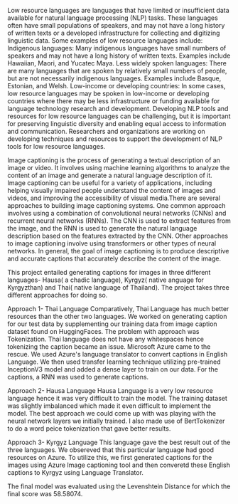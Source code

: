 Low resource languages are languages that have limited or insufficient data available for natural language processing (NLP) tasks. These languages often have small populations of speakers, and may not have a long history of written texts or a developed infrastructure for collecting and digitizing linguistic data.
Some examples of low resource languages include:
Indigenous languages: Many indigenous languages have small numbers of speakers and may not have a long history of written texts. Examples include Hawaiian, Maori, and Yucatec Maya.
Less widely spoken languages: There are many languages that are spoken by relatively small numbers of people, but are not necessarily indigenous languages. Examples include Basque, Estonian, and Welsh.
Low-income or developing countries: In some cases, low resource languages may be spoken in low-income or developing countries where there may be less infrastructure or funding available for language technology research and development.
Developing NLP tools and resources for low resource languages can be challenging, but it is important for preserving linguistic diversity and enabling equal access to information and communication. Researchers and organizations are working on developing techniques and resources to support the development of NLP tools for low resource languages.

Image captioning is the process of generating a textual description of an image or video. It involves using machine learning algorithms to analyze the content of an image and generate a natural language description of it. Image captioning can be useful for a variety of applications, including helping visually impaired people understand the content of images and videos, and improving the accessibility of visual media.There are several approaches to building image captioning systems. One common approach involves using a combination of convolutional neural networks (CNNs) and recurrent neural networks (RNNs). The CNN is used to extract features from the image, and the RNN is used to generate the natural language description based on the features extracted by the CNN.
Other approaches to image captioning involve using transformers or other types of neural networks. In general, the goal of image captioning is to produce descriptive and accurate captions that accurately describe the content of the image.

This project entailed generating captions for images in three different languages- Hausa( a chadic language), Kyrgyz( native anguage for Kyrgyzthan)  and Thai( native language of Thailand). 
The project takes three different approaches for doing so. 

Approach 1- Thai Language
Comparatively, Thai Language has much better resources than the other two languages. We worked on generating caption for our test data by supplementing our training data from image caption dataset found on HuggingFaces. The problem with approach was Tokenization. Thai language does not have any whitespaces hence tokenizing the caption became an issue. Microsoft Azure came to the rescue. We used Azure's language translator to convert captions in English Language. We then used transfer learning technique utilizing pre-trained InceptionV3 model and added a dense layer to train on our data. For the captions, a RNN was used to generate captions. 

Approach 2- Hausa Language
Hausa Language is a very low resource language hence it was very difficult to train the model. The training dataset was slightly imbalanced which made it even difficult to implement the model. The best approach we could come up with was playing with the neural network layers we initially trained. I also made use of BertTokenizer to do a word peice tokenization that gave better results.

Approach 3- Kyrgyz Language
This language gave the best result out of the three languages. We obsereved that this particular language had good resources on Azure. To utilize this, we first generated captions for the images using Azure Image captioning tool and then converetd these English captions to Kyrgyz using Language Translator. 


The final model was evaluated using the Levenshtein Distance for which the final score was 58.58074.


